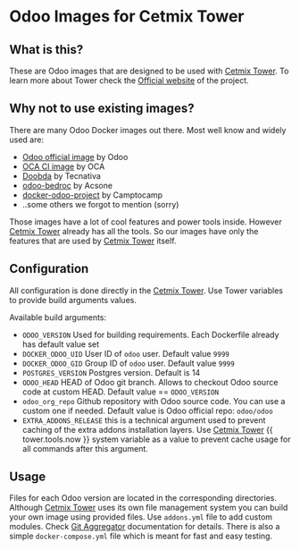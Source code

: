 # Odoo Images for Cetmix Tower

## What is this?

These are Odoo images that are designed to be used with [Cetmix Tower](https://cetmix.com/tower). 
To learn more about Tower check the [Official website](https://cetmix.com/tower) of the project.

## Why not to use existing images?

There are many Odoo Docker images out there. Most well know and widely used are:

- [Odoo official image](https://github.com/odoo/docker) by Odoo
- [OCA CI image](https://github.com/OCA/oca-ci) by OCA
- [Doobda](https://github.com/Tecnativa/doodba) by Tecnativa
- [odoo-bedroc](https://github.com/acsone/odoo-bedrock) by Acsone
- [docker-odoo-project](https://github.com/camptocamp/docker-odoo-project/tree/master) by Camptocamp
- ..some others we forgot to mention (sorry)

Those images have a lot of cool features and power tools inside.
However [Cetmix Tower](https://cetmix.com/tower) already has all the tools.
So our images have only the features that are used by [Cetmix Tower](https://cetmix.com/tower) itself.

## Configuration

All configuration is done directly in the [Cetmix Tower](https://cetmix.com/tower). Use Tower variables to provide build arguments values.

Available build arguments:

- `ODOO_VERSION` Used for building requirements. Each Dockerfile already has default value set
- `DOCKER_ODOO_UID` User ID of `odoo` user. Default value `9999`  
- `DOCKER_ODOO_GID` Group ID of `odoo` user. Default value `9999`
- `POSTGRES_VERSION` Postgres version. Default is 14
- `ODOO_HEAD` HEAD of Odoo git branch. Allows to checkout Odoo source code at custom HEAD. Default value == `ODOO_VERSION`
- `odoo_org_repo` Github repository with Odoo source code. You can use a custom one if needed. Default value is Odoo official repo: `odoo/odoo`
- `EXTRA_ADDONS_RELEASE` this is a technical argument used to prevent caching of the extra addons installation layers. Use [Cetmix Tower](https://cetmix.com/tower) {{ tower.tools.now }} system variable as a value to prevent cache usage for all commands after this argument.


## Usage

Files for each Odoo version are located in the corresponding directories. Although [Cetmix Tower](https://cetmix.com/tower) uses its own file management system you can build your own image using provided files.
Use `addons.yml` file to add custom modules. Check [Git Aggregator](https://github.com/acsone/git-aggregator) documentation for details.
There is also a simple `docker-compose.yml` file which is meant for fast and easy testing.
